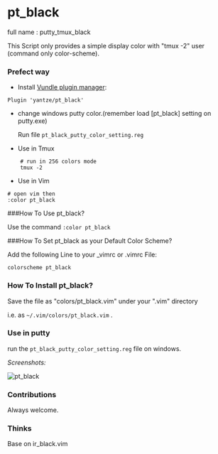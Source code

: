 # pt_black
full name : putty_tmux_black

This Script only provides a simple display color with "tmux -2" user (command only color-scheme).


### Prefect way
- Install [Vundle plugin manager](http://github.com/gmarik/Vundle.vim):
```
Plugin 'yantze/pt_black'
```
- change windows putty color.(remember load [pt_black] setting on putty.exe)

    Run file `pt_black_putty_color_setting.reg` 

- Use in Tmux
```
    # run in 256 colors mode
    tmux -2
```

- Use in Vim
```
# open vim then
:color pt_black
```


###How To Use pt_black?

Use the command `:color pt_black`


###How To Set pt_black as your Default Color Scheme?

Add the following Line to your _vimrc or .vimrc File:

```
colorscheme pt_black
```

### How To Install pt_black?

Save the file as "colors/pt_black.vim" under your ".vim" directory

i.e. as `~/.vim/colors/pt_black.vim` .

### Use in putty

run the `pt_black_putty_color_setting.reg` file on windows.


*Screenshots:*


![pt_black](https://raw.github.com/yantze/pt_black/master/screenshot/Screenshot_1.png)

### Contributions
Always welcome.

### Thinks
Base on ir_black.vim
